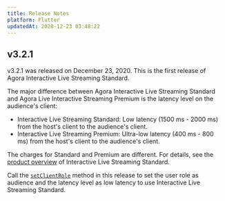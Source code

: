 ```yaml
---
title: Release Notes
platform: Flutter
updatedAt: 2020-12-23 03:48:22
---
```

## v3.2.1

v3.2.1 was released on December 23, 2020. This is the first release of Agora Interactive Live Streaming Standard.

The major difference between Agora Interactive Live Streaming Standard and Agora Live Interactive Streaming Premium is the latency level on the audience's client:

- Interactive Live Streaming Standard: Low latency (1500 ms - 2000 ms) from the host's client to the audience's client.
- Interactive Live Streaming Premium: Ultra-low latency (400 ms - 800 ms) from the host's client to the audience's client.

The charges for Standard and Premium are different. For details, see the [product overview](/en/live-streaming/product_live_standard) of Interactive Live Streaming Standard.

Call the [`setClientRole`](./API%20Reference/flutter/rtc_channel/RtcChannel/setClientRole.html) method in this release to set the user role as audience and the latency level as low latency to use Interactive Live Streaming Standard.
